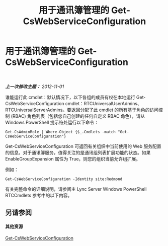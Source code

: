 ﻿---
title: 用于通讯簿管理的 Get-CsWebServiceConfiguration
TOCTitle: 用于通讯簿管理的 Get-CsWebServiceConfiguration
ms:assetid: 0b223733-5224-47d1-9b47-2109e6f135c9
ms:mtpsurl: https://technet.microsoft.com/zh-cn/library/Gg429692(v=OCS.15)
ms:contentKeyID: 49311958
ms.date: 05/19/2016
mtps_version: v=OCS.15
ms.translationtype: HT
---

# 用于通讯簿管理的 Get-CsWebServiceConfiguration

 

_**上一次修改主题：** 2012-11-01_

谁能运行此 cmdlet：默认情况下，以下各组的成员有权在本地运行 Get-CsWebServiceConfiguration cmdlet：RTCUniversalUserAdmins、RTCUniversalServerAdmins。要返回分配了此 cmdlet 的所有基于角色的访问控制 (RBAC) 角色列表（包括您自己创建的任何自定义 RBAC 角色），请从 Windows PowerShell 提示符处运行以下命令：

    Get-CsAdminRole | Where-Object {$_.Cmdlets -match "Get-CsWebServiceConfiguration"}

Get-CsWebServiceConfiguration 可返回有关组织中当前使用的 Web 服务配置的信息。对于通讯簿服务，值得关注的是通讯组列表扩展功能的状态。如果 EnableGroupExpansion 属性为 True，则您的组织当前允许组扩展。

例如：

    Get-CsWebServiceConfiguration -Identity site:Redmond

有关完整命令的详细说明，请参阅主 Lync Server Windows PowerShell RTCCmdlets 参考中的以下内容。

## 另请参阅

#### 其他资源

[Get-CsWebServiceConfiguration](get-cswebserviceconfiguration.md)

